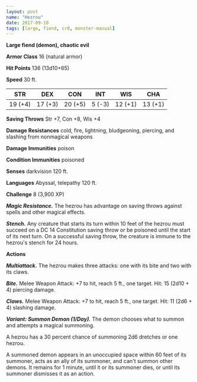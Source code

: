 ```yaml
---
layout: post
name: "Hezrou"
date: 2017-09-10
tags: [large, fiend, cr8, monster-manual]
---
```


**Large fiend (demon), chaotic evil**

**Armor Class** 16 (natural armor)

**Hit Points** 136 (13d10+65)

**Speed** 30 ft.

|   STR   |   DEX   |   CON   |   INT   |   WIS   |   CHA   |
|:-----:|:-----:|:-----:|:-----:|:-----:|:-----:|
| 19 (+4) | 17 (+3) | 20 (+5) | 5 (-3) | 12 (+1) | 13 (+1) |

**Saving Throws** Str +7, Con +8, Wis +4

**Damage Resistances** cold, fire, lightning, bludgeoning, piercing, and slashing from nonmagical weapons

**Damage Immunities** poison

**Condition Immunities** poisoned

**Senses** darkvision 120 ft.

**Languages** Abyssal, telepathy 120 ft.

**Challenge** 8 (3,900 XP)

***Magic Resistance.*** The hezrou has advantage on saving throws against spells and other magical effects.

***Stench.*** Any creature that starts its turn within 10 feet of the hezrou must succeed on a DC 14 Constitution saving throw or be poisoned until the start of its next turn. On a successful saving throw, the creature is immune to the hezrou's stench for 24 hours.

**Actions**

***Multiattack.*** The hezrou makes three attacks: one with its bite and two with its claws.

***Bite.*** Melee Weapon Attack: +7 to hit, reach 5 ft., one target. Hit: 15 (2d10 + 4) piercing damage.

***Claws.*** Melee Weapon Attack: +7 to hit, reach 5 ft., one target. Hit: 11 (2d6 + 4) slashing damage.

***Variant: Summon Demon (1/Day).*** The demon chooses what to summon and attempts a magical summoning.

A hezrou has a 30 percent chance of summoning 2d6 dretches or one hezrou.

A summoned demon appears in an unoccupied space within 60 feet of its summoner, acts as an ally of its summoner, and can't summon other demons. It remains for 1 minute, until it or its summoner dies, or until its summoner dismisses it as an action.

